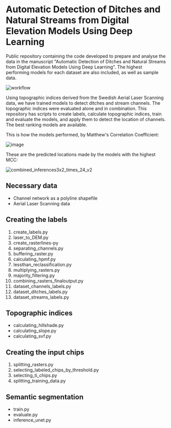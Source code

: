 # Automatic Detection of Ditches and Natural Streams from Digital Elevation Models Using Deep Learning
Public repository containing the code developed to prepare and analyse the data in the manuscript "Automatic Detection of Ditches and Natural Streams from Digital Elevation Models Using Deep Learning". The highest performing models for each dataset are also included, as well as sample data.

![workflow](https://github.com/mbusarello/Automatic-Detection-of-Ditches-and-Natural-Streams-from-Digital-Elevation-Models-Using-Deep-Learning/assets/72121679/60d71954-85c2-42fb-a39d-c42c253828b8)

Using topographic indices derived from the Swedish Aerial Laser Scanning data, we have trained models to detect ditches and stream channels. The topographic indices were evaluated alone and in combination.
This repository has scripts to create labels, calculate topographic indices, train and evaluate the models, and apply them to detect the location of channels. The best ranking models are available.

This is how the models performed, by Matthew's Correlation Coefficient:

![image](https://github.com/mbusarello/Automatic-Detection-of-Ditches-and-Natural-Streams-from-Digital-Elevation-Models-Using-Deep-Learning/assets/72121679/5129f3b0-a362-47bd-b74b-16201129580f)


These are the predicted locations made by the models with the highest MCC:

![combined_inferences3x2_times_24_v2](https://github.com/mbusarello/Automatic-Detection-of-Ditches-and-Natural-Streams-from-Digital-Elevation-Models-Using-Deep-Learning/assets/72121679/46954d09-e9a5-40e9-84d1-4b402bbf811f)


## Necessary data
- Channel network as a polyline shapefile
- Aerial Laser Scanning data

## Creating the labels
1. create_labels.py
2. laser_to_DEM.py
3. create_rasterlines-py
4. separating_channels.py
5. buffering_raster.py
6. calculating_hpmf.py 
7. lessthan_reclassification.py
8. multiplying_rasters.py
9. majority_filtering.py
10. combining_rasters_finaloutput.py
11. dataset_channels_labels.py
12. dataset_ditches_labels.py
13. dataset_streams_labels.py

## Topographic indices
- calculating_hillshade.py
- calculating_slope.py
- calculating_svf.py

## Creating the input chips
1. splitting_rasters.py
2. selecting_labeled_chips_by_threshold.py
3. selecting_ti_chips.py
4. splitting_training_data.py

## Semantic segmentation
- train.py
- evaluate.py
- inference_unet.py
